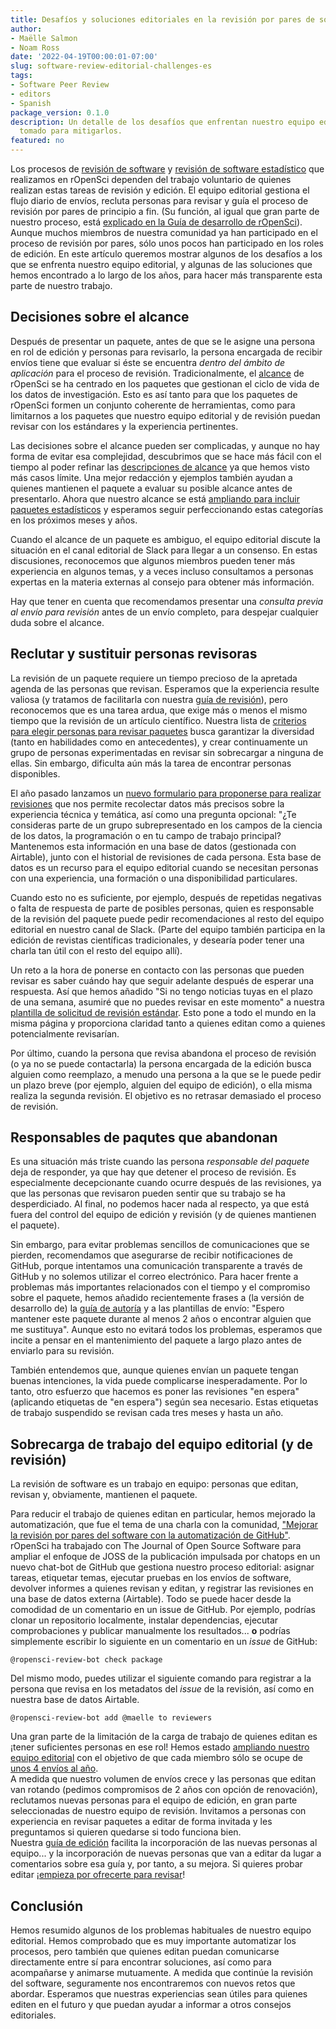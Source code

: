 ```yaml
---
title: Desafíos y soluciones editoriales en la revisión por pares de software
author:
- Maëlle Salmon
- Noam Ross
date: '2022-04-19T00:00:01-07:00'
slug: software-review-editorial-challenges-es
tags:
- Software Peer Review
- editors
- Spanish
package_version: 0.1.0
description: Un detalle de los desafíos que enfrentan nuestro equipo editorial y las medidas que hemos
  tomado para mitigarlos.
featured: no
---
```


Los procesos de [revisión de software](/software-review/) y [revisión de software estadístico](/stat-software-review/) que realizamos en rOpenSci dependen del trabajo voluntario de quienes realizan estas tareas de revisión y edición.
El equipo editorial gestiona el flujo diario de envíos, recluta personas para revisar y guía el proceso de revisión por pares de principio a fin. (Su función, al igual que gran parte de nuestro proceso, está [explicado en la Guía de desarrollo de rOpenSci](https://devguide.ropensci.org/editorguide.html)). Aunque muchos miembros de nuestra comunidad ya han participado en el proceso de revisión por pares, sólo unos pocos han participado en los roles de edición. En este artículo queremos mostrar algunos de los desafíos a los que se enfrenta nuestro equipo editorial, y algunas de las soluciones que hemos encontrado a lo largo de los años, para hacer más transparente esta parte de nuestro trabajo.

## Decisiones sobre el alcance

Después de presentar un paquete, antes de que se le asigne una persona en rol de edición y personas para revisarlo, la persona encargada de recibir envíos tiene que evaluar si éste se encuentra *dentro del ámbito de aplicación* para el proceso de revisión. Tradicionalmente, el [alcance](https://devguide.ropensci.org/policies.html#aims-and-scope) de rOpenSci se ha centrado en los paquetes que gestionan el ciclo de vida de los datos de investigación. Esto es así tanto para que los paquetes de rOpenSci formen un conjunto coherente de herramientas, como para limitarnos a los paquetes que nuestro equipo editorial y de revisión puedan revisar con los estándares y la experiencia pertinentes.

Las decisiones sobre el alcance pueden ser complicadas, y aunque no hay forma de evitar esa complejidad, descubrimos que se hace más fácil con el tiempo al poder refinar las [descripciones de alcance](https://devguide.ropensci.org/policies.html#aims-and-scope) ya que hemos visto más casos límite.
Una mejor redacción y ejemplos también ayudan a quienes mantienen el paquete a evaluar su posible alcance antes de presentarlo. Ahora que nuestro alcance se está [ampliando para incluir paquetes estadísticos](https://stats-devguide.ropensci.org/overview.html#overview-categories) y esperamos seguir perfeccionando estas categorías en los próximos meses y años.

Cuando el alcance de un paquete es ambiguo, el equipo editorial discute la situación en el canal editorial de Slack para llegar a un consenso.
En estas discusiones, reconocemos que algunos miembros pueden tener más experiencia en algunos temas, y a veces incluso consultamos a personas expertas en la materia externas al consejo para obtener más información.

Hay que tener en cuenta que recomendamos presentar una *consulta previa al envío para revisión* antes de un envío completo, para despejar cualquier duda sobre el alcance.

## Reclutar y sustituir personas revisoras

La revisión de un paquete requiere un tiempo precioso de la apretada agenda de las personas que revisan.
Esperamos que la experiencia resulte valiosa (y tratamos de facilitarla con nuestra [guía de revisión](https://devguide.ropensci.org/reviewerguide.html)), pero reconocemos que es una tarea ardua, que exige más o menos el mismo tiempo que la revisión de un artículo científico.
Nuestra lista de [criterios para elegir personas para revisar paquetes](https://devguide.ropensci.org/editorguide.html#criteria-for-choosing-a-reviewer) busca garantizar la diversidad (tanto en habilidades como en antecedentes), y crear continuamente un grupo de personas experimentadas en revisar sin sobrecargar a ninguna de ellas. Sin embargo, dificulta aún más la tarea de encontrar personas disponibles. 

El año pasado lanzamos un [nuevo formulario para proponerse para realizar revisiones](/blog/2021/11/18/devguide-0.7.0/#a-new-form-for-volunteer-reviewing) que nos permite recolectar datos más precisos sobre la experiencia técnica y temática, así como una pregunta opcional: "¿Te consideras parte de un grupo subrepresentado en los campos de la ciencia de los datos, la programación o en tu campo de trabajo principal?
Mantenemos esta información en una base de datos (gestionada con Airtable), junto con el historial de revisiones de cada persona. 
Esta base de datos es un recurso para el equipo editorial cuando se necesitan personas con una experiencia, una formación o una disponibilidad particulares.

Cuando esto no es suficiente, por ejemplo, después de repetidas negativas o falta de respuesta de parte de posibles personas, quien es responsable de la revisión del paquete puede pedir recomendaciones al resto del equipo editorial en nuestro canal de Slack. (Parte del equipo también participa en la edición de revistas científicas tradicionales, y desearía poder tener una charla tan útil con el resto del equipo allí).

Un reto a la hora de ponerse en contacto con las personas que pueden revisar es saber cuándo hay que seguir adelante después de esperar una respuesta. Así que hemos añadido "Si no tengo noticias tuyas en el plazo de una semana, asumiré que no puedes revisar en este momento" a nuestra [plantilla de solicitud de revisión estándar](https://devguide.ropensci.org/reviewrequesttemplate.html). Esto pone a todo el mundo en la misma página y proporciona claridad tanto a quienes editan como a quienes potencialmente revisarían. 

Por último, cuando la persona que revisa abandona el proceso de revisión (o ya no se puede contactarla)
la persona encargada de la edición busca alguien como reemplazo, a menudo una persona a la que se le puede pedir un plazo breve (por ejemplo, alguien del equipo de edición), o ella misma realiza la segunda revisión.
El objetivo es no retrasar demasiado el proceso de revisión.

## Responsables de paqutes que abandonan

Es una situación más triste cuando las persona *responsable del paquete* deja de responder, ya que hay que detener el proceso de revisión.
Es especialmente decepcionante cuando ocurre después de las revisiones, ya que las personas que revisaron pueden sentir que su trabajo se ha desperdiciado.
Al final, no podemos hacer nada al respecto, ya que está fuera del control del equipo de edición y revisión (y de quienes mantienen el paquete).

Sin embargo, para evitar problemas sencillos de comunicaciones que se pierden, recomendamos que asegurarse de recibir notificaciones de GitHub, porque intentamos una comunicación transparente a través de GitHub y no solemos utilizar el correo electrónico.
Para hacer frente a problemas más importantes relacionados con el tiempo y el compromiso sobre el paquete, hemos añadido recientemente frases a (la versión de desarrollo de) la [guía de autoría](https://devdevguide.netlify.app/authors-guide.html) y a las plantillas de envío: "Espero mantener este paquete durante al menos 2 años o encontrar alguien que me sustituya".
Aunque esto no evitará todos los problemas, esperamos que incite a pensar en el mantenimiento del paquete a largo plazo antes de enviarlo para su revisión.

También entendemos que, aunque quienes envían un paquete tengan buenas intenciones, la vida puede complicarse inesperadamente.
Por lo tanto, otro esfuerzo que hacemos es poner las revisiones "en espera" (aplicando etiquetas de "en espera") según sea necesario.
Estas etiquetas de trabajo suspendido se revisan cada tres meses y hasta un año.

## Sobrecarga de trabajo del equipo editorial (y de revisión)

La revisión de software es un trabajo en equipo: personas que editan, revisan y, obviamente, mantienen el paquete.

Para reducir el trabajo de quienes editan en particular, hemos mejorado la automatización, que fue el tema de una charla con la comunidad, ["Mejorar la revisión por pares del software con la automatización de GitHub"](/commcalls/dec2021-automation/).
rOpenSci ha trabajado con The Journal of Open Source Software para ampliar el enfoque de JOSS de la publicación impulsada por chatops en un nuevo chat-bot de GitHub que gestiona nuestro proceso editorial: asignar tareas, etiquetar temas, ejecutar pruebas en los envíos de software, devolver informes a quienes revisan y editan, y registrar las revisiones en una base de datos externa (Airtable). Todo se puede hacer desde la comodidad de un comentario en un issue de GitHub.
Por ejemplo, podrías clonar un repositorio localmente, instalar dependencias, ejecutar comprobaciones y publicar manualmente los resultados... **o** podrías simplemente escribir lo siguiente en un comentario en un _issue_ de GitHub:

```
@ropensci-review-bot check package
```

Del mismo modo, puedes utilizar el siguiente comando para registrar a la persona que revisa en los metadatos del _issue_ de la revisión, así como en nuestra base de datos Airtable.

```
@ropensci-review-bot add @maelle to reviewers
```

Una gran parte de la limitación de la carga de trabajo de quienes editan es ¡tener suficientes personas en ese rol!  Hemos estado [ampliando nuestro equipo editorial](/tags/editors/) con el objetivo de que cada miembro sólo se ocupe de [unos 4 envíos al año](https://devdevguide.netlify.app/editorguide.html#editors-responsabilities).  
A medida que nuestro volumen de envíos crece y las personas que editan van rotando (pedimos compromisos de 2 años con opción de renovación), reclutamos nuevas personas para el equipo de edición, en gran parte seleccionadas de nuestro equipo de revisión.
Invitamos a personas con experiencia en revisar paquetes a editar de forma invitada y les preguntamos si quieren quedarse si todo funciona bien.  
Nuestra [guía de edición](https://devguide.ropensci.org/editorguide.html) facilita la incorporación de las nuevas personas al equipo... y la incorporación de nuevas personas que van a editar da lugar a comentarios sobre esa guía y, por tanto, a su mejora.
Si quieres probar editar ¡[empieza por ofrecerte para revisar](/software-reviewer)!

## Conclusión

Hemos resumido algunos de los problemas habituales de nuestro equipo editorial.
Hemos comprobado que es muy importante automatizar los procesos, pero también que quienes editan puedan comunicarse directamente entre sí para encontrar soluciones, así como para acompañarse y animarse mutuamente.
A medida que continúe la revisión del software, seguramente nos encontraremos con nuevos retos que abordar.
Esperamos que nuestras experiencias sean útiles para quienes editen en el futuro y que puedan ayudar a informar a otros consejos editoriales.


